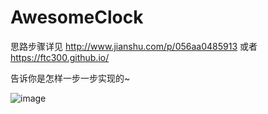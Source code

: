 # AwesomeClock

思路步骤详见 http://www.jianshu.com/p/056aa0485913 或者 https://ftc300.github.io/

告诉你是怎样一步一步实现的~

![image](https://github.com/ftc300/AwesomeClock/blob/master/gif/clock.gif)
